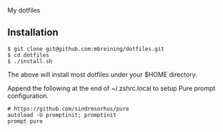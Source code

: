 My dotfiles

Installation
------------

```
$ git clone git@github.com:mbreining/dotfiles.git
$ cd dotfiles
$ ./install.sh
```

The above will install most dotfiles under your $HOME directory.

Append the following at the end of ~/.zshrc.local to setup Pure prompt configuration.

```
# https://github.com/sindresorhus/pure
autoload -U promptinit; promptinit
prompt pure
```
